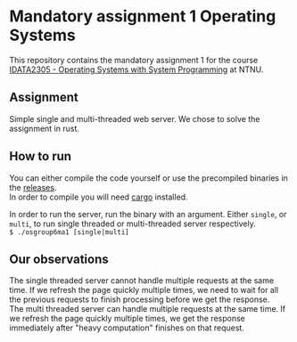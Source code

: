 # Mandatory assignment 1 Operating Systems
This repository contains the mandatory assignment 1 for the course [IDATA2305 - Operating Systems with System Programming](https://www.ntnu.edu/studies/courses/IDATA2305#tab=omEmnet) at NTNU.  

## Assignment
Simple single and multi-threaded web server. We chose to solve the assignment in rust.  

## How to run
You can either compile the code yourself or use the precompiled binaries in the [releases](https://github.com/JakobHolkestadMolnes/OSgroup6ma1/releases).  
In order to compile you will need [cargo](https://doc.rust-lang.org/cargo/getting-started/installation.html) installed.  

In order to run the server, run the binary with an argument. Either `single`, or `multi`, to run single threaded or multi-threaded server respectively.   
`$ ./osgroup6ma1 [single|multi]`  

## Our observations
The single threaded server cannot handle multiple requests at the same time. If we refresh the page quickly multiple times, we need to wait for all the previous requests to finish processing before we get the response.  
The multi threaded server can handle multiple requests at the same time. If we refresh the page quickly multiple times, we get the response immediately after "heavy computation" finishes on that request.
